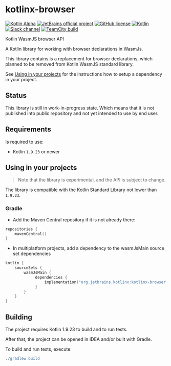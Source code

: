 # kotlinx-browser

[![Kotlin Alpha](https://kotl.in/badges/alpha.svg)](https://kotlinlang.org/docs/components-stability.html)
[![JetBrains official project](https://jb.gg/badges/official.svg)](https://confluence.jetbrains.com/display/ALL/JetBrains+on+GitHub)
[![GitHub license](https://img.shields.io/badge/license-Apache%20License%202.0-blue.svg?style=flat)](http://www.apache.org/licenses/LICENSE-2.0)
[![Kotlin](https://img.shields.io/badge/kotlin-1.9.23-blue.svg?logo=kotlin)](http://kotlinlang.org)
[![Slack channel](https://img.shields.io/badge/chat-slack-blue.svg?logo=slack)](https://kotlinlang.slack.com/archives/CDFP59223)
[![TeamCity build](https://img.shields.io/teamcity/build/s/KotlinTools_KotlinxBrowser_Build.svg?server=http%3A%2F%2Fteamcity.jetbrains.com)](https://teamcity.jetbrains.com/viewType.html?buildTypeId=KotlinTools_KotlinxDatetime_Build_All&guest=1)


Kotlin WasmJS browser API

A Kotlin library for working with browser declarations in WasmJs.

This library contains is a replacement for browser declarations, which planned to be removed from Kotlin WasmJS standard library.

See [Using in your projects](#using-in-your-projects) for the instructions how to setup a dependency in your project.

## Status

This library is still in work-in-progress state. Which means that it is not published into public repository and not yet intended to use by end user.

## Requirements

Is required to use:

* Kotlin `1.9.23` or newer

<!---
## Types

Work in progress

### Type use-cases

Work in progress

## Implementation

Work in progress

--->

## Using in your projects

> Note that the library is experimental, and the API is subject to change.

The library is compatible with the Kotlin Standard Library not lower than `1.9.23`.

### Gradle

- Add the Maven Central repository if it is not already there:

```kotlin
repositories {
    mavenCentral()
}
```

- In multiplatform projects, add a dependency to the wasmJsMain source set dependencies
```kotlin
kotlin {
    sourceSets {
        wasmJsMain {
             dependencies {
                 implementation("org.jetbrains.kotlinx:kotlinx-browser:0.2")
             }
        }
    }
}
```


## Building

The project requires Kotlin 1.9.23 to build and to run tests.

After that, the project can be opened in IDEA and/or built with Gradle.

To build and run tests, execute:
```gradle
./gradlew build
```
